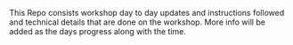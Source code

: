 This Repo consists workshop day to day updates and instructions followed and technical details that are done on the workshop. More info will be added as the days progress along with the time. 
